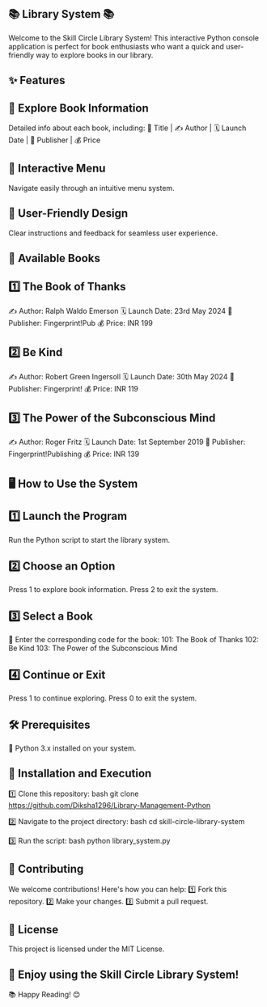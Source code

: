## 📚 Library System 📚
Welcome to the Skill Circle Library System! This interactive Python console application is perfect for book enthusiasts who want a quick and user-friendly way to explore books in our library.

## ✨ Features
## 🌟 Explore Book Information
Detailed info about each book, including:
📖 Title | ✍️ Author | 🗓️ Launch Date | 🏢 Publisher | 💰 Price

## 🌟 Interactive Menu
Navigate easily through an intuitive menu system.

## 🌟 User-Friendly Design
Clear instructions and feedback for seamless user experience.

## 📖 Available Books
## 1️⃣ The Book of Thanks
✍️ Author: Ralph Waldo Emerson
🗓️ Launch Date: 23rd May 2024
🏢 Publisher: Fingerprint!Pub
💰 Price: INR 199

## 2️⃣ Be Kind
✍️ Author: Robert Green Ingersoll
🗓️ Launch Date: 30th May 2024
🏢 Publisher: Fingerprint!
💰 Price: INR 119

## 3️⃣ The Power of the Subconscious Mind
✍️ Author: Roger Fritz
🗓️ Launch Date: 1st September 2019
🏢 Publisher: Fingerprint!Publishing
💰 Price: INR 139

## 🖥️ How to Use the System
## 1️⃣ Launch the Program
Run the Python script to start the library system.

## 2️⃣ Choose an Option
Press 1 to explore book information.
Press 2 to exit the system.

## 3️⃣ Select a Book
🔢 Enter the corresponding code for the book:
101: The Book of Thanks
102: Be Kind
103: The Power of the Subconscious Mind

## 4️⃣ Continue or Exit
Press 1 to continue exploring.
Press 0 to exit the system.

## 🛠️ Prerequisites
🐍 Python 3.x installed on your system.

## 🔧 Installation and Execution
1️⃣ Clone this repository:
bash
git clone https://github.com/Diksha1296/Library-Management-Python

2️⃣ Navigate to the project directory:
bash
cd skill-circle-library-system

3️⃣ Run the script:
bash
python library_system.py

## 🤝 Contributing
We welcome contributions! Here's how you can help:
1️⃣ Fork this repository.
2️⃣ Make your changes.
3️⃣ Submit a pull request.

## 📜 License
This project is licensed under the MIT License.

## 🎉 Enjoy using the Skill Circle Library System!
📚 Happy Reading! 😊
